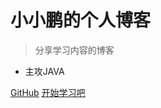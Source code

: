 <!-- _coverpage.md -->



# 小小鹏的个人博客

> 分享学习内容的博客
- 主攻JAVA

[GitHub](https://github.com/docsifyjs/docsify/)
[开始学习吧](#docsify)